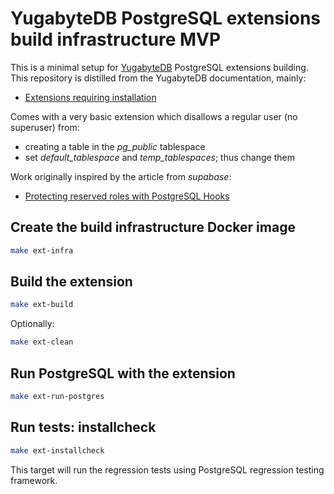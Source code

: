 # YugabyteDB PostgreSQL extensions build infrastructure MVP

This is a minimal setup for [YugabyteDB](https://yugabyte.com) PostgreSQL extensions building. This repository is distilled from the YugabyteDB documentation, mainly:

- [Extensions requiring installation](https://docs.yugabyte.com/latest/api/ysql/extensions/#extensions-requiring-installation)

Comes with a very basic extension which disallows a regular user (no superuser) from:

- creating a table in the _pg\_public_ tablespace
- set _default\_tablespace_ and _temp\_tablespaces_; thus change them

Work originally inspired by the article from _supabase_:

- [Protecting reserved roles with PostgreSQL Hooks](https://supabase.io/blog/2021/07/01/roles-postgres-hooks)

## Create the build infrastructure Docker image

```sh
make ext-infra
```

## Build the extension

```sh
make ext-build
```

Optionally:

```sh
make ext-clean
```

## Run PostgreSQL with the extension

```sh
make ext-run-postgres
```

## Run tests: installcheck

```sh
make ext-installcheck
```

This target will run the regression tests using PostgreSQL regression testing framework.
